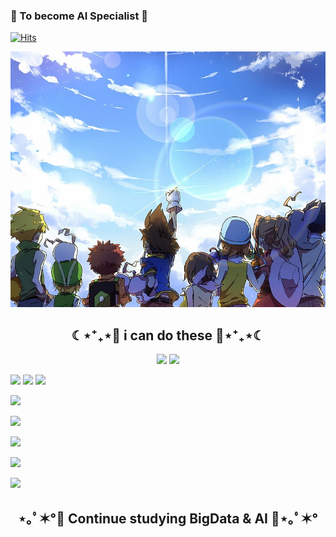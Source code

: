 ### 👋 To become AI Specialist 👋
[![Hits](https://hits.seeyoufarm.com/api/count/incr/badge.svg?url=https%3A%2F%2Fgithub.com%2F2Seungsu&count_bg=%2379C83D&title_bg=%23555555&icon=&icon_color=%23E7E7E7&title=hits&edge_flat=false)](https://hits.seeyoufarm.com)

![digimon](digimon-adventure.jpg)

<h2 align="center">☾⋆⁺₊⋆💙 i can do these 💙⋆⁺₊⋆☾</h2>
 
<p align="center"><img src="https://img.shields.io/badge/Python-3776AB?style=flat-square&logo=Python&logoColor=white"/></a> <img src="https://img.shields.io/badge/r-%23276DC3.svg?style=for-the-badge&logo=r&logoColor=white"/></a> </p>

<img src="https://img.shields.io/badge/HTML-E34F26?style=flat-square&logo=HTML5&logoColor=white"/></a>  <img src="https://img.shields.io/badge/CSS-1572B6 style=flat-square&logo=CSS3&logoColor=white"/></a>   <img src="https://img.shields.io/badge/MariaDB-003545?style=flat-square&logo=MariaDB&logoColor=white"/></a>  

<img src="https://img.shields.io/badge/numpy-%23013243.svg?style=for-the-badge&logo=numpy&logoColor=white"/></a> </p> <img src="https://img.shields.io/badge/pandas-%23150458.svg?style=for-the-badge&logo=pandas&logoColor=white"/></a> </p> <img src="https://img.shields.io/badge/scikit--learn-%23F7931E.svg?style=for-the-badge&logo=scikit-learn&logoColor=white"/></a> </p> <img src="https://img.shields.io/badge/Keras-%23D00000.svg?style=for-the-badge&logo=Keras&logoColor=white"/></a> </p> <img src="https://img.shields.io/badge/Matplotlib-%23ffffff.svg?style=for-the-badge&logo=Matplotlib&logoColor=black"/></a> </p> 


<h2 align="center">⋆｡ﾟ✶°💜 Continue studying BigData & AI 💜⋆｡ﾟ✶°</h2>
<!--
<p align="center"><a href="https://wonjongah.tistory.com/"><img src="https://img.shields.io/badge/My tech blog-A9BCF5?style=flat-square&logo=Undertale&logoColor=white&link=https://wonjongah.tistory.com/"/></a>  <a href="mailto:wonjongah@gmail.com"><img src="https://img.shields.io/badge/Gmail-D0A9F5?style=flat-square&logo=Gmail&logoColor=white&link=mailto:wonjongah@gmail.com"/></a></p>
!-->




<!--

- 🔭 I’m currently working on ...
- 🌱 I’m currently learning ...
- 👯 I’m looking to collaborate on ...
- 🤔 I’m looking for help with ...
- 💬 Ask me about ...
- 📫 How to reach me: ...
- 😄 Pronouns: ...
- ⚡ Fun fact: ...
-->
